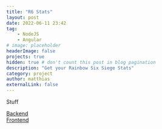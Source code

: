 ```yaml
---
title: "R6 Stats"
layout: post
date: 2022-06-11 23:42
tag:
    - NodeJS
    - Angular
# image: placeholder
headerImage: false
projects: true
hidden: true # don't count this post in blog pagination
description: "Get your Rainbow Six Siege Stats"
category: project
author: matthias
externalLink: false
---
```


Stuff   

[Backend](https://github.com/HellsCrimson/R6Stats-backend)   
[Frontend](https://github.com/HellsCrimson/R6Stats-frontend)